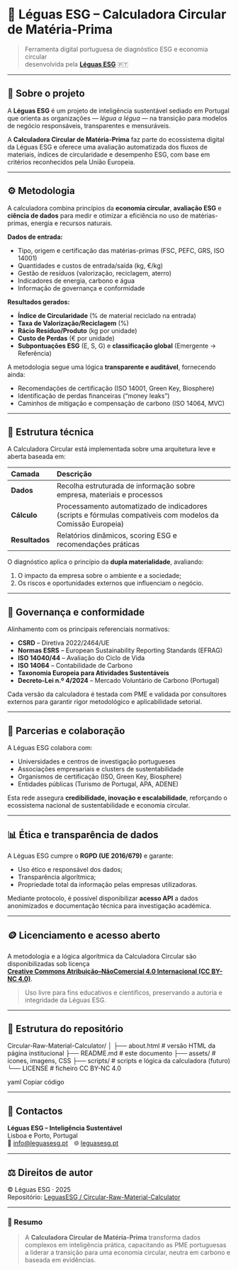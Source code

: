 # 🌿 Léguas ESG – Calculadora Circular de Matéria-Prima

> Ferramenta digital portuguesa de diagnóstico ESG e economia circular  
> desenvolvida pela **[Léguas ESG](https://www.leguasesg.pt)** 🇵🇹

---

## 📘 Sobre o projeto

A **Léguas ESG** é um projeto de inteligência sustentável sediado em Portugal que orienta as organizações — *légua a légua* — na transição para modelos de negócio responsáveis, transparentes e mensuráveis.

A **Calculadora Circular de Matéria-Prima** faz parte do ecossistema digital da Léguas ESG e oferece uma avaliação automatizada dos fluxos de materiais, índices de circularidade e desempenho ESG, com base em critérios reconhecidos pela União Europeia.

---

## ⚙️ Metodologia

A calculadora combina princípios da **economia circular**, **avaliação ESG** e **ciência de dados** para medir e otimizar a eficiência no uso de matérias-primas, energia e recursos naturais.

**Dados de entrada:**
- Tipo, origem e certificação das matérias-primas (FSC, PEFC, GRS, ISO 14001)  
- Quantidades e custos de entrada/saída (kg, €/kg)  
- Gestão de resíduos (valorização, reciclagem, aterro)  
- Indicadores de energia, carbono e água  
- Informação de governança e conformidade  

**Resultados gerados:**
- **Índice de Circularidade** (% de material reciclado na entrada)  
- **Taxa de Valorização/Reciclagem** (%)  
- **Rácio Resíduo/Produto** (kg por unidade)  
- **Custo de Perdas** (€ por unidade)  
- **Subpontuações ESG** (E, S, G) e **classificação global** (Emergente → Referência)

A metodologia segue uma lógica **transparente e auditável**, fornecendo ainda:
- Recomendações de certificação (ISO 14001, Green Key, Biosphere)  
- Identificação de perdas financeiras (“money leaks”)  
- Caminhos de mitigação e compensação de carbono (ISO 14064, MVC)

---

## 🔬 Estrutura técnica

A Calculadora Circular está implementada sobre uma arquitetura leve e aberta baseada em:

| Camada | Descrição |
|:--|:--|
| **Dados** | Recolha estruturada de informação sobre empresa, materiais e processos |
| **Cálculo** | Processamento automatizado de indicadores (scripts e fórmulas compatíveis com modelos da Comissão Europeia) |
| **Resultados** | Relatórios dinâmicos, scoring ESG e recomendações práticas |

O diagnóstico aplica o princípio da **dupla materialidade**, avaliando:
1. O impacto da empresa sobre o ambiente e a sociedade;  
2. Os riscos e oportunidades externos que influenciam o negócio.

---

## 🧭 Governança e conformidade

Alinhamento com os principais referenciais normativos:

- **CSRD** – Diretiva 2022/2464/UE  
- **Normas ESRS** – European Sustainability Reporting Standards (EFRAG)  
- **ISO 14040/44** – Avaliação do Ciclo de Vida  
- **ISO 14064** – Contabilidade de Carbono  
- **Taxonomia Europeia para Atividades Sustentáveis**  
- **Decreto-Lei n.º 4/2024** – Mercado Voluntário de Carbono (Portugal)

Cada versão da calculadora é testada com PME e validada por consultores externos para garantir rigor metodológico e aplicabilidade setorial.

---

## 🤝 Parcerias e colaboração

A Léguas ESG colabora com:
- Universidades e centros de investigação portugueses  
- Associações empresariais e clusters de sustentabilidade  
- Organismos de certificação (ISO, Green Key, Biosphere)  
- Entidades públicas (Turismo de Portugal, APA, ADENE)

Esta rede assegura **credibilidade, inovação e escalabilidade**, reforçando o ecossistema nacional de sustentabilidade e economia circular.

---

## 📊 Ética e transparência de dados

A Léguas ESG cumpre o **RGPD (UE 2016/679)** e garante:
- Uso ético e responsável dos dados;  
- Transparência algorítmica;  
- Propriedade total da informação pelas empresas utilizadoras.

Mediante protocolo, é possível disponibilizar **acesso API** a dados anonimizados e documentação técnica para investigação académica.

---

## 🪙 Licenciamento e acesso aberto

A metodologia e a lógica algorítmica da Calculadora Circular são disponibilizadas sob licença  
**[Creative Commons Atribuição–NãoComercial 4.0 Internacional (CC BY-NC 4.0)](https://creativecommons.org/licenses/by-nc/4.0/)**.

> Uso livre para fins educativos e científicos, preservando a autoria e integridade da Léguas ESG.

---

## 📁 Estrutura do repositório

Circular-Raw-Material-Calculator/
│
├── about.html # versão HTML da página institucional
├── README.md # este documento
├── assets/ # ícones, imagens, CSS
├── scripts/ # scripts e lógica da calculadora (futuro)
└── LICENSE # ficheiro CC BY-NC 4.0

yaml
Copiar código

---

## 📩 Contactos

**Léguas ESG – Inteligência Sustentável**  
Lisboa e Porto, Portugal  
📧 [info@leguasesg.pt](mailto:info@leguasesg.pt) 🌐 [leguasesg.pt](https://www.leguasesg.pt)

---

## ⚖️ Direitos de autor

© Léguas ESG · 2025  
Repositório: [LeguasESG / Circular-Raw-Material-Calculator](https://github.com/LeguasESG/Circular-Raw-Material-Calculator)

---

### 🧠 Resumo
> A **Calculadora Circular de Matéria-Prima** transforma dados complexos em inteligência prática, capacitando as PME portuguesas a liderar a transição para uma economia circular, neutra em carbono e baseada em evidências.
